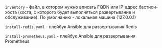 `inventory` - файл, в котором нужно вписать FQDN или IP-адрес бастион-хоста (хоста, с которого будет выполняться развертывание и обслуживание). По умолчанию - локальная машина (127.0.0.1)

`install-redis.yaml` - плейбук Ansible для развертывания Redis

`install-prometheus.yaml` - плейбук Ansible для развертывания Prometheus
